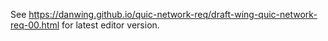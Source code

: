 See https://danwing.github.io/quic-network-req/draft-wing-quic-network-req-00.html for latest editor version.